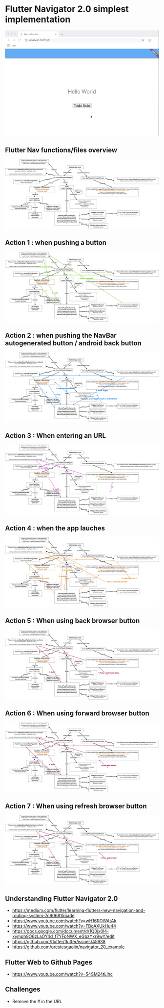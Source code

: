 # Flutter Navigator 2.0 simplest implementation
![](assets/gif_app_2.gif)

## Flutter Nav functions/files overview
![](assets/0_architecture.png)

## Action 1 : when pushing a button
![](assets/1_press_buttons.png)

## Action 2 : when pushing the NavBar autogenerated button / android back button
![](assets/2_navbar_back.png)

## Action 3 : When entering an URL
![](assets/3_enter_URL.png)

## Action 4 : when the app lauches
![](assets/5_action.png)

## Action 5 : When using back browser button
![](assets/5_browser_back.png)

## Action 6 : When using forward browser button
![](assets/6_browser_refresh.png)

## Action 7 : When using refresh browser button
![](assets/7_browser_forward.png)

## Understanding Flutter Navigator 2.0

- https://medium.com/flutter/learning-flutters-new-navigation-and-routing-system-7c9068155ade
- https://www.youtube.com/watch?v=wH16ROWAtAk
- https://www.youtube.com/watch?v=FBoAXUkHu44
- https://docs.google.com/document/d/1Q0jx0l4-xymph9O6zLaOY4d_f7YFpNWX_eGbzYxr9wY/edit
- https://github.com/flutter/flutter/issues/45938
- https://github.com/orestesgaolin/navigator_20_example

## Flutter Web to Github Pages

- https://www.youtube.com/watch?v=54SM24tLlhc
## Challenges 
- Remove the # in the URL
